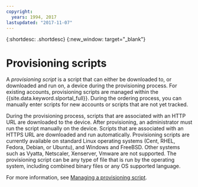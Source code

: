 ```yaml
---
copyright:
  years: 1994, 2017
lastupdated: "2017-11-07"
---
```


{:shortdesc: .shortdesc}
{:new_window: target="_blank"}

# Provisioning scripts

A *provisioning script* is a script that can either be downloaded to, or downloaded and run on, a device during the provisioning process. For existing accounts, provisioning scripts are managed within the {{site.data.keyword.slportal_full}}. During the ordering process, you can manually enter scripts for new accounts or scripts that are not yet tracked.

During the provisioning process, scripts that are associated with an HTTP URL are downloaded to the device. After provisioning, an administrator must run the script manually on the device. Scripts that are associated with an HTTPS URL are downloaded and run automatically. Provisioning scripts are currently available on standard Linux operating systems (Cent, RHEL, Fedora, Debian, or Ubuntu), and Windows and FreeBSD. Other systems such as Vyatta, Netscaler, Xenserver, Vmware are not supported. The provisioning script can be any type of file that is run by the operating system, including combined binary files or any OS supported language.

For more information, see [Managing a provisioning script](../docs/infrastructure/provisioning-scripts/add-provisioning-script.html).
